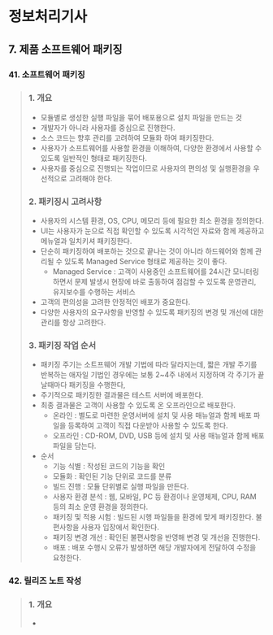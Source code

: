 # 정보처리기사

## 7. 제품 소프트웨어 패키징

### 41. 소프트웨어 패키징

> ### 1. 개요
>
> - 모듈별로 생성한 실행 파일을 묶어 배포용으로 설치 파일을 만드는 것
> - 개발자가 아니라 사용자를 중심으로 진행한다.
> - 소스 코드는 향후 관리를 고려하여 모듈화 하여 패키징한다.
> - 사용자가 소프트웨어를 사용할 환경을 이해하여, 다양한 환경에서 사용할 수 있도록 일반적인 형태로 패키징한다.
> - 사용자를 중심으로 진행되는 작업이므로 사용자의 편의성 및 실행환경을 우선적으로 고려해야 한다.
>
> ### 2. 패키징시 고려사항
>
> - 사용자의 시스템 환경, OS, CPU, 메모리 등에 필요한 최소 환경을 정의한다.
> - UI는 사용자가 눈으로 직접 확인할 수 있도록 시각적인 자료와 함께 제공하고 메뉴얼과 일치키셔 패키징한다.
> - 단순히 패키징하여 배포하는 것으로 끝나는 것이 아니라 하드웨어와 함께 관리될 수 있도록 Managed Service 형태로 제공하는 것이 좋다.
>   - Managed Service : 고객이 사용중인 소프트웨어를 24시간 모니터링 하면서 문제 발생시 현장에 바로 출동하여 점검할 수 있도록 운영관리, 유지보수를 수행하는 서비스
> - 고객의 편의성을 고려한 안정적인 배포가 중요한다.
> - 다양한 사용자의 요구사항을 반영할 수 있도록 패키징의 변경 및 개선에 대한 관리를 항상 고려한다.
>
> ### 3. 패키징 작업 순서
>
> - 패키징 주기는 소트프웨어 개발 기법에 따라 달라지는데, 짧은 개발 주기를 반복하는 애자일 기법인 경우에는 보통 2~4주 내에서 지정하며 각 주기가 끝날때마다 패키징을 수행한다,
> - 주기적으로 패키징한 결과물은 테스트 서버에 배포한다.
> - 최종 결과물은 고객이 사용할 수 있도록 온 오프라인으로 배포한다.
>   - 온라인 : 별도로 마련한 운영서버에 설치 및 사용 매뉴얼과 함께 배포 파일을 등록하여 고객이 직접 다운받아 사용할 수 있도록 한다.
>   - 오프라인 : CD-ROM, DVD, USB 등에 설치 및 사용 매뉴얼과 함께 배포 파일을 담는다.
> - 순서
>   - 기능 식별 : 작성된 코드의 기능을 확인
>   - 모듈화 : 확인된 기능 단위로 코드를 분류
>   - 빌드 진행 : 모듈 단위별로 실행 파일을 만든다.
>   - 사용자 환경 분석 : 웹, 모바일, PC 등 환경이나 운영체제, CPU, RAM 등의 최소 운영 환경을 정의한다.
>   - 패키징 및 적용 시험 : 빌드된 시행 파일들을 환경에 맞게 패키징한다. 불편사항을 사용자 입장에서 확인한다.
>   - 패키징 변경 개선 : 확인된 불편사항을 반영해 변경 및 개선을 진행한다.
>   - 배포 : 배포 수행시 오류가 발생하면 해당 개발자에게 전달하여 수정을 요청한다.

### 42. 릴리즈 노트 작성

> ### 1. 개요
>
> - 

